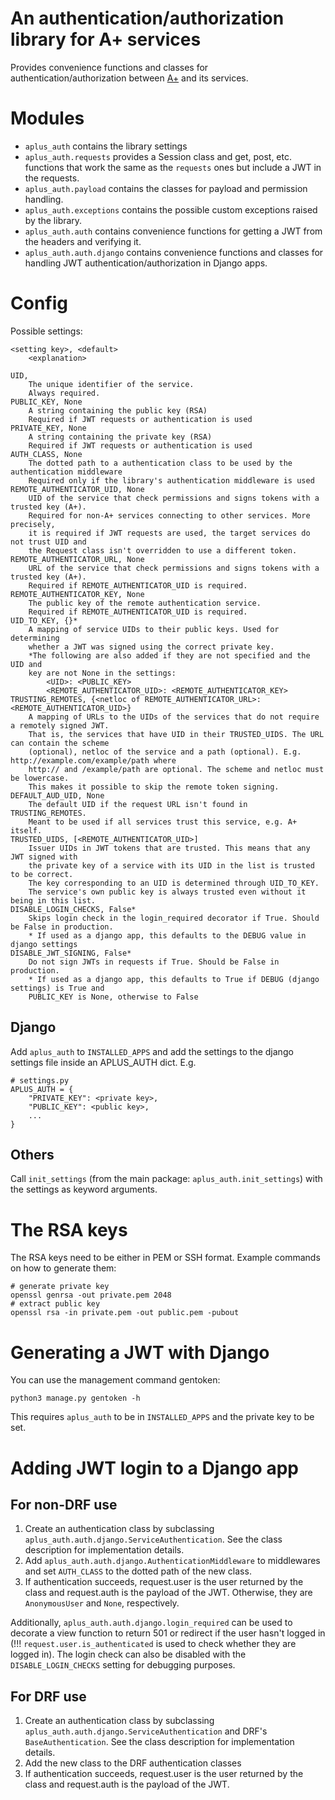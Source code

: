 # An authentication/authorization library for A+ services

Provides convenience functions and classes for authentication/authorization
between [A+](https://github.com/apluslms/a-plus) and its services.

# Modules

- `aplus_auth` contains the library settings
- `aplus_auth.requests` provides a Session class and get, post, etc. functions
that work the same as the `requests` ones but include a JWT in the requests.
- `aplus_auth.payload` contains the classes for payload and permission handling.
- `aplus_auth.exceptions` contains the possible custom exceptions raised by the
library.
- `aplus_auth.auth` contains convenience functions for getting a JWT from the
headers and verifying it.
- `aplus_auth.auth.django` contains convenience functions and classes for
handling JWT authentication/authorization in Django apps.

# Config

Possible settings:

    <setting key>, <default>
        <explanation>

    UID,
        The unique identifier of the service.
        Always required.
    PUBLIC_KEY, None
        A string containing the public key (RSA)
        Required if JWT requests or authentication is used
    PRIVATE_KEY, None
        A string containing the private key (RSA)
        Required if JWT requests or authentication is used
    AUTH_CLASS, None
        The dotted path to a authentication class to be used by the authentication middleware
        Required only if the library's authentication middleware is used
    REMOTE_AUTHENTICATOR_UID, None
        UID of the service that check permissions and signs tokens with a trusted key (A+).
        Required for non-A+ services connecting to other services. More precisely,
        it is required if JWT requests are used, the target services do not trust UID and
        the Request class isn't overridden to use a different token.
    REMOTE_AUTHENTICATOR_URL, None
        URL of the service that check permissions and signs tokens with a trusted key (A+).
        Required if REMOTE_AUTHENTICATOR_UID is required.
    REMOTE_AUTHENTICATOR_KEY, None
        The public key of the remote authentication service.
        Required if REMOTE_AUTHENTICATOR_UID is required.
    UID_TO_KEY, {}*
        A mapping of service UIDs to their public keys. Used for determining
        whether a JWT was signed using the correct private key.
        *The following are also added if they are not specified and the UID and
        key are not None in the settings:
            <UID>: <PUBLIC_KEY>
            <REMOTE_AUTHENTICATOR_UID>: <REMOTE_AUTHENTICATOR_KEY>
    TRUSTING_REMOTES, {<netloc of REMOTE_AUTHENTICATOR_URL>: <REMOTE_AUTHENTICATOR_UID>}
        A mapping of URLs to the UIDs of the services that do not require a remotely signed JWT.
        That is, the services that have UID in their TRUSTED_UIDS. The URL can contain the scheme
        (optional), netloc of the service and a path (optional). E.g. http://example.com/example/path where
        http:// and /example/path are optional. The scheme and netloc must be lowercase.
        This makes it possible to skip the remote token signing.
    DEFAULT_AUD_UID, None
        The default UID if the request URL isn't found in TRUSTING_REMOTES.
        Meant to be used if all services trust this service, e.g. A+ itself.
    TRUSTED_UIDS, [<REMOTE_AUTHENTICATOR_UID>]
        Issuer UIDs in JWT tokens that are trusted. This means that any JWT signed with
        the private key of a service with its UID in the list is trusted to be correct.
        The key corresponding to an UID is determined through UID_TO_KEY.
        The service's own public key is always trusted even without it being in this list.
    DISABLE_LOGIN_CHECKS, False*
        Skips login check in the login_required decorator if True. Should be False in production.
        * If used as a django app, this defaults to the DEBUG value in django settings
    DISABLE_JWT_SIGNING, False*
        Do not sign JWTs in requests if True. Should be False in production.
        * If used as a django app, this defaults to True if DEBUG (django settings) is True and
        PUBLIC_KEY is None, otherwise to False

## Django

Add `aplus_auth` to `INSTALLED_APPS` and add the settings to the django settings file inside
an APLUS_AUTH dict. E.g.

    # settings.py
    APLUS_AUTH = {
        "PRIVATE_KEY": <private key>,
        "PUBLIC_KEY": <public key>,
        ...
    }

## Others

Call `init_settings` (from the main package: `aplus_auth.init_settings`) with the settings as
keyword arguments.

# The RSA keys

The RSA keys need to be either in PEM or SSH format. Example commands on how to generate them:

```
# generate private key
openssl genrsa -out private.pem 2048
# extract public key
openssl rsa -in private.pem -out public.pem -pubout
```

# Generating a JWT with Django

You can use the management command gentoken:

`python3 manage.py gentoken -h`

This requires `aplus_auth` to be in `INSTALLED_APPS` and the private key to be set.

# Adding JWT login to a Django app

## For non-DRF use

1. Create an authentication class by subclassing `aplus_auth.auth.django.ServiceAuthentication`.
See the class description for implementation details.
2. Add `aplus_auth.auth.django.AuthenticationMiddleware` to middlewares and set
    `AUTH_CLASS` to the dotted path of the new class.
3. If authentication succeeds, request.user is the user returned by the class and request.auth is
the payload of the JWT. Otherwise, they are `AnonymousUser` and `None`, respectively.

Additionally, `aplus_auth.auth.django.login_required` can be used to decorate a view function to
return 501 or redirect if the user hasn't logged in (!!! `request.user.is_authenticated` is used to
check whether they are logged in). The login check can also be disabled with the
`DISABLE_LOGIN_CHECKS` setting for debugging purposes.

## For DRF use

1. Create an authentication class by subclassing `aplus_auth.auth.django.ServiceAuthentication` and
DRF's `BaseAuthentication`. See the class description for implementation details.
2. Add the new class to the DRF authentication classes
3. If authentication succeeds, request.user is the user returned by the class and request.auth is
the payload of the JWT.
